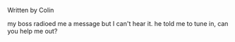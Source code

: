 Written by Colin

my boss radioed me a message but I can't hear it. he told me to tune in, can you help me out?

